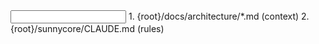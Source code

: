 <input>
  <context>
  1. {root}/docs/architecture/*.md (context)
  </context>
  <rules>
  2. {root}/sunnycore/CLAUDE.md (rules)
  </rules>
  <template>
  3. {root}/sunnycore/templates/architecture-tmpl.yaml (template)
  </templates>
</input>

<output>
1. {root}/docs/architecture/*.md
Format: Markdown
</output>

<constraints importance="Important">
- MUST: Produce valid JSON exactly matching the schema (additionalProperties=false)
- MUST: Output no text outside JSON when producing deliverables
- SHOULD: Use 3 stages and place <checks> in the last stage
- SHOULD: Map each produced file to at least 1 source reference
- MAY: Include architecture diagrams as fenced Markdown code blocks
</constraints>

<workflow importance="Important">
  <stage id="1: analysis_and_todo">
  <tools>
    <tool name="todo_write" description="Maintain execution todo list and statuses"/>
  </tools>
  - Read all steps and provided inputs; derive a task-level todo list
  - Inventory architecture sources; note gaps and assumptions
  - Plan target document sections according to the template
  - Deliverable: Task-level todo list and source inventory
  </stage>

  <stage id="2: author_architecture_documents">
  <tools>
    <tool name = "todo_write" description="Maintain execution todo list and statuses"/>
    <tool name = "sequential-thinking" description="Aggregate and normalize content; author documents per template"/>
  </tools>
  - Aggregate and normalize content; author documents per template
  - Validate completeness and internal consistency across sections
  - Prepare the JSON deliverable with files[] ready to write
  - Deliverable: files[] conforming to schema, ready to write
  <questions>
  - Are all required sections covered per template?
  - Do files trace back to their source_refs without fabrication?
  - Is each file path under docs/architecture/ and .md?
  </questions>
  </stage>

  <stage id="3: shard_and_finalize">
  <tools>
    <tool name = "todo_write" description="Maintain execution todo list and statuses"/>
  </tools>
  - Run sunnycore/scripts/shard-architecture.py and record shards_created
  - Validate output JSON against schema; fix violations before finalizing
  - Emit final JSON only; do not include explanations
  - Deliverable: Final JSON-only deliverable with shards_created recorded
  <checks>
  - [ ] Template architecture conforms to tasks decision tree (3 stages)
  - [ ] Output JSON passes schema; no additionalProperties
  - [ ] Every output item includes 'Format' and 'Example' lines in this prompt
  - [ ] All file paths under docs/architecture/ with .md extension
  - [ ] Source references present for every file
  </checks>
  </stage>
</workflow>

<example>
{
  "files": [
    {
      "path": "docs/architecture/overview.md",
      "title": "System Overview",
      "content": "# Overview\nThis document provides the high-level system architecture.",
      "source_refs": [
        { "file": "docs/architecture/architecture.md", "lines": "12-45" }
      ],
      "format": "markdown"
    }
  ],
  "shards_created": 0
}
</example>
